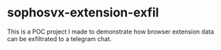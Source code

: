 # sophosvx-extension-exfil
This is a POC project I made to demonstrate how browser extension data can be exfiltrated to a telegram chat.
